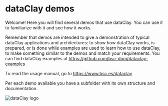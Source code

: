# dataClay demos

Welcome! Here you will find several demos that use dataClay. You can use it to familiarize with it and see how it works. 

Remember that demos are intended to give a demonstration of typical dataClay applications and architectures: to show how dataClay works, is prepared, or is done while examples are used to learn how to use dataClay, to make something similar to the demos and match your requirements. You can find dataClay examples at https://github.com/bsc-dom/dataclay-examples

To read the usage manual, go to https://www.bsc.es/dataclay 

Per each demo available you have a subfolder with its own structure and documentation.

![dataClay logo](https://www.bsc.es/sites/default/files/public/styles/bscw2_-_simple_crop_style/public/bscw2/content/software-app/logo/logo_dataclay_web_bsc.jpg)